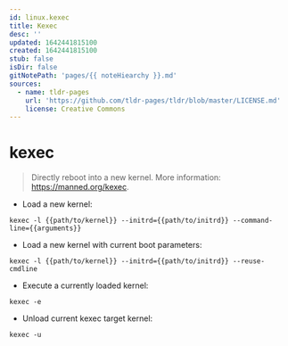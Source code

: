 ```yaml
---
id: linux.kexec
title: Kexec
desc: ''
updated: 1642441815100
created: 1642441815100
stub: false
isDir: false
gitNotePath: 'pages/{{ noteHiearchy }}.md'
sources:
  - name: tldr-pages
    url: 'https://github.com/tldr-pages/tldr/blob/master/LICENSE.md'
    license: Creative Commons
---
```

# kexec

> Directly reboot into a new kernel.
> More information: <https://manned.org/kexec>.

- Load a new kernel:

`kexec -l {{path/to/kernel}} --initrd={{path/to/initrd}} --command-line={{arguments}}`

- Load a new kernel with current boot parameters:

`kexec -l {{path/to/kernel}} --initrd={{path/to/initrd}} --reuse-cmdline`

- Execute a currently loaded kernel:

`kexec -e`

- Unload current kexec target kernel:

`kexec -u`

